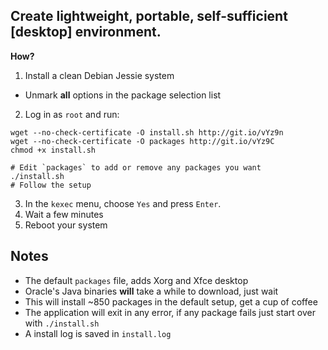 ## Create lightweight, portable, self-sufficient [desktop] environment.
**How?**

1. Install a clean Debian Jessie system
  - Unmark **all** options in the package selection list
2. Log in as `root` and run:
  ```shell
  wget --no-check-certificate -O install.sh http://git.io/vYz9n
  wget --no-check-certificate -O packages http://git.io/vYz9C
  chmod +x install.sh

  # Edit `packages` to add or remove any packages you want
  ./install.sh
  # Follow the setup
  ```
3. In the `kexec` menu, choose `Yes` and press `Enter`.
4. Wait a few minutes
5. Reboot your system


## Notes
  - The default `packages` file, adds Xorg and Xfce desktop
  - Oracle's Java binaries **will** take a while to download, just wait
  - This will install ~850 packages in the default setup, get a cup of coffee
  - The application will exit in any error, if any package fails just start over with `./install.sh`
  - A install log is saved in `install.log`

